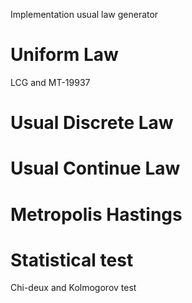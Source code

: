 Implementation usual law generator

# Uniform Law 

LCG and MT-19937

# Usual Discrete Law

# Usual Continue Law

# Metropolis Hastings

# Statistical test

Chi-deux and Kolmogorov test